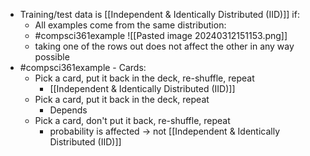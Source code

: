 - Training/test data is [[Independent & Identically Distributed (IID)]] if:
	- All examples come from the same distribution:
	- #compsci361example ![[Pasted image 20240312151153.png]]
	- taking one of the rows out does not affect the other in any way possible
- #compsci361example - Cards:
	- Pick a card, put it back in the deck, re-shuffle, repeat
		- [[Independent & Identically Distributed (IID)]]
	- Pick a card, put it back in the deck, repeat
		- Depends
	- Pick a card, don't put it back, re-shuffle, repeat
		- probability is affected $\rightarrow$ not [[Independent & Identically Distributed (IID)]]